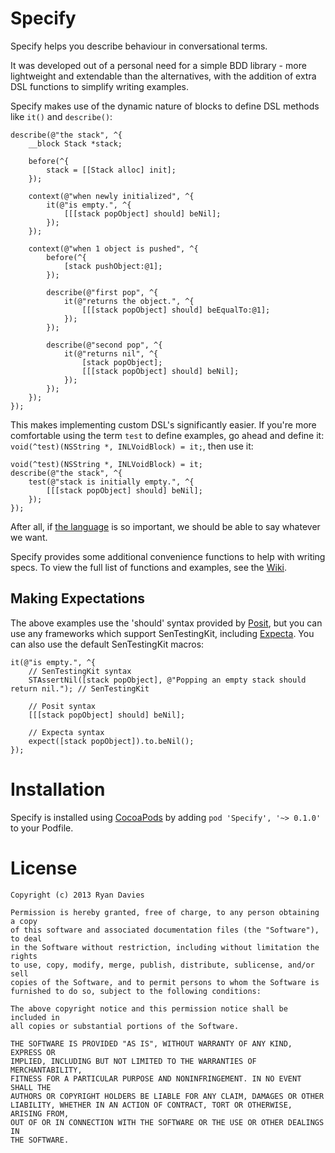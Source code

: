 Specify
=======

Specify helps you describe behaviour in conversational terms.

It was developed out of a personal need for a simple BDD library - more lightweight and extendable than the alternatives, with the addition of extra DSL functions to simplify writing examples.

Specify makes use of the dynamic nature of blocks to define DSL methods like `it()` and `describe()`:

```
describe(@"the stack", ^{
    __block Stack *stack;

    before(^{
        stack = [[Stack alloc] init];
    });

    context(@"when newly initialized", ^{
        it(@"is empty.", ^{
            [[[stack popObject] should] beNil];
        });
    });
    
    context(@"when 1 object is pushed", ^{
        before(^{
            [stack pushObject:@1];
        });
        
        describe(@"first pop", ^{
            it(@"returns the object.", ^{
                [[[stack popObject] should] beEqualTo:@1];
            });
        });
    
        describe(@"second pop", ^{
            it(@"returns nil", ^{
                [stack popObject];
                [[[stack popObject] should] beNil];
            });
        });
    });
});
```

This makes implementing custom DSL's significantly easier. If you're more comfortable using the term `test` to define examples, go ahead and define it: `void(^test)(NSString *, INLVoidBlock) = it;`, then use it:

```
void(^test)(NSString *, INLVoidBlock) = it;
describe(@"the stack", ^{
    test(@"stack is initially empty.", ^{
        [[[stack popObject] should] beNil];
    });
});
```

After all, if [the language][Introducing BDD] is so important, we should be able to say whatever we want.

Specify provides some additional convenience functions to help with writing specs. To view the full list of functions and examples, see the [Wiki][].

[Inline]: http://www.github.com/rdavies/Inline
[Introducing BDD]: http://dannorth.net/introducing-bdd/
[Wiki]: https://github.com/rdavies/Specify/wiki

Making Expectations
-------------------

The above examples use the 'should' syntax provided by [Posit][], but you can use any frameworks which support SenTestingKit, including [Expecta][]. You can also use the default SenTestingKit macros:

```
it(@"is empty.", ^{
    // SenTestingKit syntax
    STAssertNil([stack popObject], @"Popping an empty stack should return nil."); // SenTestingKit
    
    // Posit syntax
    [[[stack popObject] should] beNil];
    
    // Expecta syntax
    expect([stack popObject]).to.beNil();
});
```

[Posit]: https://github.com/rdavies/Posit
[RSpec]: http://rspec.info
[Expecta]: https://github.com/petejkim/expecta

Installation
============

Specify is installed using [CocoaPods][] by adding `pod 'Specify', '~> 0.1.0'` to your Podfile.

[CocoaPods]: https://github.com/CocoaPods/CocoaPods

License
=======

    Copyright (c) 2013 Ryan Davies
    
    Permission is hereby granted, free of charge, to any person obtaining a copy
    of this software and associated documentation files (the "Software"), to deal
    in the Software without restriction, including without limitation the rights
    to use, copy, modify, merge, publish, distribute, sublicense, and/or sell
    copies of the Software, and to permit persons to whom the Software is
    furnished to do so, subject to the following conditions:
    
    The above copyright notice and this permission notice shall be included in
    all copies or substantial portions of the Software.
    
    THE SOFTWARE IS PROVIDED "AS IS", WITHOUT WARRANTY OF ANY KIND, EXPRESS OR
    IMPLIED, INCLUDING BUT NOT LIMITED TO THE WARRANTIES OF MERCHANTABILITY,
    FITNESS FOR A PARTICULAR PURPOSE AND NONINFRINGEMENT. IN NO EVENT SHALL THE
    AUTHORS OR COPYRIGHT HOLDERS BE LIABLE FOR ANY CLAIM, DAMAGES OR OTHER
    LIABILITY, WHETHER IN AN ACTION OF CONTRACT, TORT OR OTHERWISE, ARISING FROM,
    OUT OF OR IN CONNECTION WITH THE SOFTWARE OR THE USE OR OTHER DEALINGS IN
    THE SOFTWARE.
